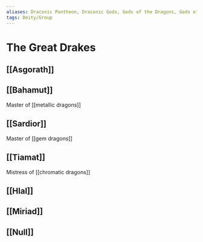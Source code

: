 ```yaml
---
aliases: Draconic Pantheon, Draconic Gods, Gods of the Dragons, Gods of Dragons
tags: Deity/Group
---
```

# The Great Drakes
## [[Asgorath]]
## [[Bahamut]]
Master of [[metallic dragons]]
## [[Sardior]]
Master of [[gem dragons]]
## [[Tiamat]]
Mistress of [[chromatic dragons]]
## [[Hlal]]
## [[Miriad]]
## [[Null]]